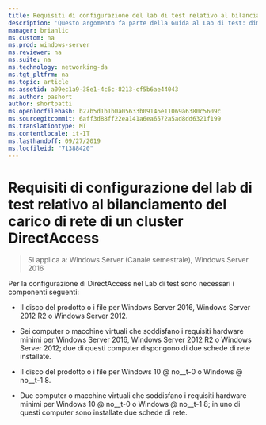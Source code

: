```yaml
---
title: Requisiti di configurazione del lab di test relativo al bilanciamento del carico di rete di un cluster DirectAccess
description: 'Questo argomento fa parte della Guida al Lab di test: dimostrazione di DirectAccess in un cluster con bilanciamento carico di servizio di Windows per Windows Server 2016'
manager: brianlic
ms.custom: na
ms.prod: windows-server
ms.reviewer: na
ms.suite: na
ms.technology: networking-da
ms.tgt_pltfrm: na
ms.topic: article
ms.assetid: a09ec1a9-38e1-4c6c-8213-cf5b6ae44043
ms.author: pashort
author: shortpatti
ms.openlocfilehash: b27b5d1b1b0a05633b09146e11069a6380c5609c
ms.sourcegitcommit: 6aff3d88ff22ea141a6ea6572a5ad8dd6321f199
ms.translationtype: MT
ms.contentlocale: it-IT
ms.lasthandoff: 09/27/2019
ms.locfileid: "71388420"
---
```

# <a name="directaccess-cluster-nlb-test-lab-configuration-requirements"></a>Requisiti di configurazione del lab di test relativo al bilanciamento del carico di rete di un cluster DirectAccess

>Si applica a: Windows Server (Canale semestrale), Windows Server 2016

Per la configurazione di DirectAccess nel Lab di test sono necessari i componenti seguenti:  
  
-   Il disco del prodotto o i file per Windows Server 2016, Windows Server 2012 R2 o Windows Server 2012.  
  
-   Sei computer o macchine virtuali che soddisfano i requisiti hardware minimi per Windows Server 2016, Windows Server 2012 R2 o Windows Server 2012; due di questi computer dispongono di due schede di rete installate.  
  
-   Il disco del prodotto o i file per Windows 10 @ no__t-0 o Windows @ no__t-1 8.  
  
-   Due computer o macchine virtuali che soddisfano i requisiti hardware minimi per Windows 10 @ no__t-0 o Windows @ no__t-1 8; in uno di questi computer sono installate due schede di rete.